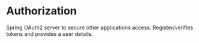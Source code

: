 # Authorization

Spring OAuth2 server to secure other applications access. Register/verifies tokens and provides a user details.